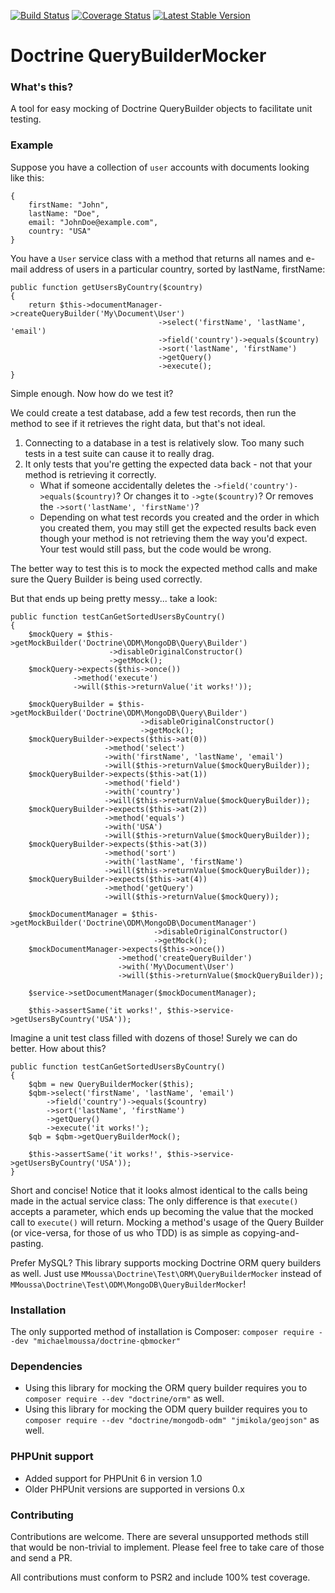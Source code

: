 [![Build Status](https://travis-ci.org/michaelmoussa/doctrine-qbmocker.png?branch=master)](https://travis-ci.org/michaelmoussa/doctrine-qbmocker)
[![Coverage Status](https://coveralls.io/repos/michaelmoussa/doctrine-qbmocker/badge.png)](https://coveralls.io/r/michaelmoussa/doctrine-qbmocker)
[![Latest Stable Version](https://poser.pugx.org/michaelmoussa/doctrine-qbmocker/v/stable.png)](https://packagist.org/packages/michaelmoussa/doctrine-qbmocker)
# Doctrine QueryBuilderMocker

### What's this?

A tool for easy mocking of Doctrine QueryBuilder objects to facilitate unit testing.

### Example

Suppose you have a collection of `user` accounts with documents looking like this:

```
{
    firstName: "John",
    lastName: "Doe",
    email: "JohnDoe@example.com",
    country: "USA"
}
```

You have a `User` service class with a method that returns all names and e-mail address of users in a particular country, sorted by lastName, firstName:

```
public function getUsersByCountry($country)
{
    return $this->documentManager->createQueryBuilder('My\Document\User')
                                 ->select('firstName', 'lastName', 'email')
                                 ->field('country')->equals($country)
                                 ->sort('lastName', 'firstName')
                                 ->getQuery()
                                 ->execute();
}
```

Simple enough. Now how do we test it?

We could create a test database, add a few test records, then run the method to see if it retrieves the right data, but that's not ideal.

1. Connecting to a database in a test is relatively slow. Too many such tests in a test suite can cause it to really drag.
1. It only tests that you're getting the expected data back - not that your method is retrieving it correctly.
    * What if someone accidentally deletes the `->field('country')->equals($country)`? Or changes it to `->gte($country)`? Or removes the `->sort('lastName', 'firstName')`? 
    * Depending on what test records you created and the order in which you created them, you may still get the expected results back even though your method is not retrieving them the way you'd expect. Your test would still pass, but the code would be wrong.

The better way to test this is to mock the expected method calls and make sure the Query Builder is being used correctly.

But that ends up being pretty messy... take a look:

```
public function testCanGetSortedUsersByCountry()
{
    $mockQuery = $this->getMockBuilder('Doctrine\ODM\MongoDB\Query\Builder')
                      ->disableOriginalConstructor()
                      ->getMock();
    $mockQuery->expects($this->once())
              ->method('execute')
              ->will($this->returnValue('it works!'));
    
    $mockQueryBuilder = $this->getMockBuilder('Doctrine\ODM\MongoDB\Query\Builder')
                             ->disableOriginalConstructor()
                             ->getMock();
    $mockQueryBuilder->expects($this->at(0))
                     ->method('select')
                     ->with('firstName', 'lastName', 'email')
                     ->will($this->returnValue($mockQueryBuilder));
    $mockQueryBuilder->expects($this->at(1))
                     ->method('field')
                     ->with('country')
                     ->will($this->returnValue($mockQueryBuilder));
    $mockQueryBuilder->expects($this->at(2))
                     ->method('equals')
                     ->with('USA')
                     ->will($this->returnValue($mockQueryBuilder));
    $mockQueryBuilder->expects($this->at(3))
                     ->method('sort')
                     ->with('lastName', 'firstName')
                     ->will($this->returnValue($mockQueryBuilder));
    $mockQueryBuilder->expects($this->at(4))
                     ->method('getQuery')
                     ->will($this->returnValue($mockQuery));
    
    $mockDocumentManager = $this->getMockBuilder('Doctrine\ODM\MongoDB\DocumentManager')
                                ->disableOriginalConstructor()
                                ->getMock();
    $mockDocumentManager->expects($this->once())
                        ->method('createQueryBuilder')
                        ->with('My\Document\User')
                        ->will($this->returnValue($mockQueryBuilder));
    
    $service->setDocumentManager($mockDocumentManager);
    
    $this->assertSame('it works!', $this->service->getUsersByCountry('USA'));
```

Imagine a unit test class filled with dozens of those! Surely we can do better. How about this?

```
public function testCanGetSortedUsersByCountry()
{
    $qbm = new QueryBuilderMocker($this);
    $qbm->select('firstName', 'lastName', 'email')
        ->field('country')->equals($country)
        ->sort('lastName', 'firstName')
        ->getQuery()
        ->execute('it works!');
    $qb = $qbm->getQueryBuilderMock();
    
    $this->assertSame('it works!', $this->service->getUsersByCountry('USA'));
}
```

Short and concise! Notice that it looks almost identical to the calls being made in the actual service class: The only difference is that `execute()` accepts a parameter, which ends up becoming the value that the mocked call to `execute()` will return. Mocking a method's usage of the Query Builder (or vice-versa, for those of us who TDD) is as simple as copying-and-pasting.

Prefer MySQL? This library supports mocking Doctrine ORM query builders as well. Just use `MMoussa\Doctrine\Test\ORM\QueryBuilderMocker` instead of `MMoussa\Doctrine\Test\ODM\MongoDB\QueryBuilderMocker`!

### Installation

The only supported method of installation is Composer: `composer require --dev "michaelmoussa/doctrine-qbmocker"`

### Dependencies

* Using this library for mocking the ORM query builder requires you to `composer require --dev "doctrine/orm"` as well.
* Using this library for mocking the ODM query builder requires you to `composer require --dev "doctrine/mongodb-odm" "jmikola/geojson"` as well.

### PHPUnit support
* Added support for PHPUnit 6 in version 1.0
* Older PHPUnit versions are supported in versions 0.x

### Contributing

Contributions are welcome. There are several unsupported methods still that would be non-trivial to implement. Please feel free to take care of those and send a PR.

All contributions must conform to PSR2 and include 100% test coverage.
